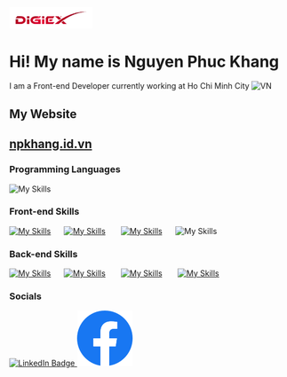 <img src="https://github.com/JavaKhangNguyen/README-Assets/blob/46be7ba08d962aac7951698a2bf7abd3198b08e4/DigiEx_Remixed.png" width="150"> 

Hi! My name is Nguyen Phuc Khang 
========================================================================================================================================
I am a Front-end Developer currently working at Ho Chi Minh City <img width="25" src="https://github.com/stevenrskelton/flag-icon/blob/16e5f3877c0a756e1e844174309581a82608633e/svg/country-4x3/vn.svg" alt="VN"/>
<br/>

## My Website

<h2><a href=https://npkhang.id.vn/ target=""_blank">npkhang.id.vn</a></h2>

### Programming Languages
![My Skills](https://skillicons.dev/icons?i=js,ts,py,java)

### Front-end Skills

[![My Skills](https://skillicons.dev/icons?i=html,css)](https://skillicons.dev) &nbsp;&nbsp;&nbsp;&nbsp;&nbsp;[![My Skills](https://skillicons.dev/icons?i=react,next)](https://skillicons.dev) &nbsp;&nbsp;&nbsp;&nbsp;&nbsp; [![My Skills](https://skillicons.dev/icons?i=tailwind,materialui)](https://skillicons.dev) &nbsp;&nbsp;&nbsp;&nbsp;&nbsp;![My Skills](https://skillicons.dev/icons?i=github,git)
<br/>

### Back-end Skills

[![My Skills](https://skillicons.dev/icons?i=vite,vitest)](https://skillicons.dev) &nbsp;&nbsp;&nbsp;&nbsp;&nbsp;[![My Skills](https://skillicons.dev/icons?i=ubuntu,nginx)](https://skillicons.dev) &nbsp;&nbsp;&nbsp;&nbsp;&nbsp; [![My Skills](https://skillicons.dev/icons?i=fastapi,mysql)](https://skillicons.dev) &nbsp;&nbsp;&nbsp;&nbsp;&nbsp; [![My Skills](https://skillicons.dev/icons?i=vercel,postman)](https://skillicons.dev) &nbsp;&nbsp;&nbsp;&nbsp;&nbsp; 
<br/>

### Socials

<div id="badges">
  <a href="https://www.linkedin.com/in/ngpkhang/">
    <img src="https://ziadoua.github.io/m3-Markdown-Badges/badges/LinkedIn/linkedin1.svg" alt="LinkedIn Badge"/>
  </a>
  <a href="https://www.facebook.com/JavaKhangNguyen/">
    <img src="https://github.com/JavaKhangNguyen/markdown-badges/blob/25be1ccdc355fce5ac06e88455de7c11e7399755/facebook1.svg" alt="Facebook Badge"/>
  </a>
</div>
